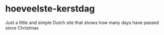 # hoeveelste-kerstdag
Just a little and simple Dutch site that shows how many days have passed since Christmas
